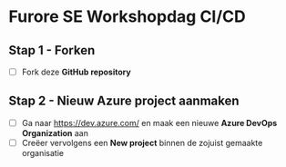 # Furore SE Workshopdag CI/CD
## Stap 1 - Forken
 - [ ] Fork deze **GitHub repository**
## Stap 2 - Nieuw Azure project aanmaken 

 - [ ] Ga naar https://dev.azure.com/ en maak een nieuwe **Azure DevOps Organization** aan
 - [ ] Creëer vervolgens een **New project** binnen de zojuist gemaakte organisatie

